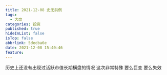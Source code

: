 ```yaml
---
title: 2021-12-08 史无前例
tags:
  - 大盘
categories: 投资
published: true
hideInList: false
isTop: false
abbrlink: 5decba6e
date: 2021-12-08 15:40:46
feature:
---
```

历史上还没有出现过活跃市值长期横盘的情况
这次非常特殊
要么巨变
要么失效
<!-- more -->
